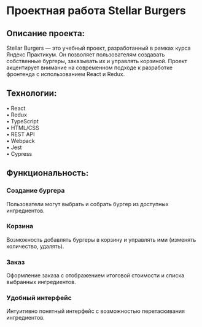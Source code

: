 <h1>Проектная работа Stellar Burgers</h1>

<h2>Описание проекта:</h2>

Stellar Burgers — это учебный проект, разработанный в рамках курса Яндекс Практикум. Он позволяет пользователям создавать собственные бургеры, заказывать их и управлять корзиной. Проект акцентирует внимание на современном подходе к разработке фронтенда с использованием React и Redux.

<h2>Технологии:</h2>
 
• React  
• Redux  
• TypeScript  
• HTML/CSS  
• REST API  
• Webpack  
• Jest  
• Cypress  

<h2>Функциональность:</h2>

<h3>Создание бургера</h3>  
Пользователи могут выбрать и собрать бургер из доступных ингредиентов.  
<h3>Корзина</h3>  
Возможность добавлять бургеры в корзину и управлять ими (изменять количество, удалять).  
<h3>Заказ</h3>  
Оформление заказа с отображением итоговой стоимости и списка выбранных ингредиентов.  
<h3>Удобный интерфейс</h3>  
Интуитивно понятный интерфейс с возможностью перетаскивания ингредиентов.
